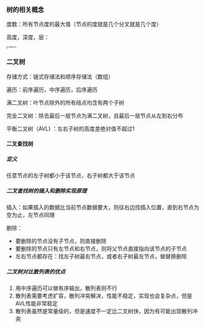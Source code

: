 ### 树的相关概念

度数：所有节点度的最大值（节点的度就是几个分叉就是几个度）

高度，深度，层：

<img src="E:\学习资料\笔记\Java-Docs\image\clipboard.png" alt="clipboard" style="zoom: 33%;" />

### 二叉树

存储方式：链式存储法和顺序存储法（数组）

遍历：前序遍历，中序遍历，后序遍历

满二叉树：叶节点除外的所有结点均含有两个子树

完全二叉树：除去最后一层节点为满二叉树，且最后一层节点从左到右分布

平衡二叉树（AVL) ：左右子树的高度差绝对值不超过1



#### 二叉查找树

##### 定义

任意节点的左子树都小于该节点，右子树都大于该节点

##### 二叉查找树的插入和删除实现原理

插入：如果插入的数据比当前节点数据要大，则往右边找插入位置，直到右节点为空为止，左节点同理

删除：

- 要删除的节点没有子节点，则直接删除
- 要删除的节点只有左节点和右节点，则将父节点直接指向该节点的子节点
- 左右节点都存在：找左子树最右节点，或者右子树最左节点，做替换删除

##### 二叉树对比散列表的优点

1. 用中序遍历可以做有序输出，散列表则不行
2. 散列表需要考虑扩容，散列冲突解决，性能不稳定，实现也会复杂点，但是AVL性能非常稳定
3. 散列表虽然是常量级的，但是速度不一定比二叉树快，因为有可能出现散列冲突
